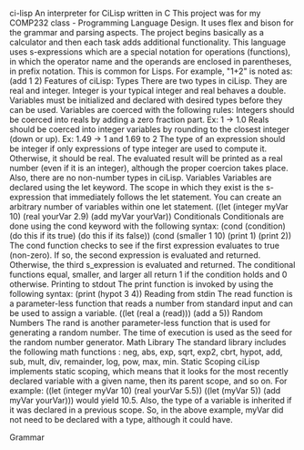 ci-lisp
An interpreter for CiLisp written in C
This project was for my COMP232 class - Programming Language Design. It uses flex and bison for the grammar and parsing aspects. The project begins basically as a calculator and then each task adds additional functionality.
This language uses s-expressions which are a special notation for operations (functions), in which the operator name and the operands are enclosed in parentheses, in prefix notation. This is common for Lisps. For example, "1+2" is noted as:
(add 1 2)
Features of ciLisp:
Types
There are two types in ciLisp. They are real and integer. Integer is your typical integer and real behaves a double. Variables must be initialized and declared with desired types before they can be used. Variables are coerced with the following rules:
Integers should be coerced into reals by adding a zero fraction part. Ex: 1 -> 1.0
Reals should be coerced into integer variables by rounding to the closest integer (down or up). Ex: 1.49 -> 1 and 1.69 to 2
The type of an expression should be integer if only expressions of type integer are used to compute it. Otherwise, it should be real.
The evaluated result will be printed as a real number (even if it is an integer), although the proper coercion takes place. Also, there are no non-number types in ciLisp.
Variables
Variables are declared using the let keyword. The scope in which they exist is the s-expression that immediately follows the let statement. You can create an arbitrary number of variables within one let statement.
((let (integer myVar 10) (real yourVar 2.9) (add myVar yourVar))
Conditionals
Conditionals are done using the cond keyword with the following syntax: (cond (condition) (do this if its true) (do this if its false))
(cond (smaller 1 10) (print 1) (print 2))
The cond function checks to see if the first expression evaluates to true (non-zero). If so, the second expression is evaluated and returned. Otherwise, the third s_expression is evaluated and returned. The conditional functions equal, smaller, and larger all return 1 if the condition holds and 0 otherwise.
Printing to stdout
The print function is invoked by using the following syntax:
(print (hypot 3 4))
Reading from stdin
The read function is a parameter-less function that reads a number from standard input and can be used to assign a variable.
((let (real a (read))) (add a 5))
Random Numbers
The rand is another parameter-less function that is used for generating a random number. The time of execution is used as the seed for the random number generator.
Math Library
The standard library includes the following math functions : neg, abs, exp, sqrt, exp2, cbrt, hypot, add, sub, mult, div, remainder, log, pow, max, min.
Static Scoping
ciLisp implements static scoping, which means that it looks for the most recently declared variable with a given name, then its parent scope, and so on. For example:
((let (integer myVar 10) (real yourVar 5.5)) ((let (myVar 5)) (add myVar yourVar)))
would yield 10.5. Also, the type of a variable is inherited if it was declared in a previous scope. So, in the above example, myVar did not need to be declared with a type, although it could have.

Grammar
